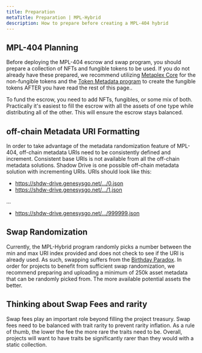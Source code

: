 ```yaml
---
title: Preparation
metaTitle: Preparation | MPL-Hybrid
description: How to prepare before creating a MPL-404 hybrid
---
```


## MPL-404 Planning

Before deploying the MPL-404 escrow and swap program, you should prepare a collection of NFTs and fungible tokens to be used. If you do not already have these prepared, we recommend utilizing [Metaplex Core](https://developers.metaplex.com/core) for the non-fungible tokens and the [Token Metadata program](https://developers.metaplex.com/token-metadata) to create the fungible tokens AFTER you have read the rest of this page..

To fund the escrow, you need to add NFTs, fungibles, or some mix of both. Practically it's easiest to fill the escrow with all the assets of one type while distributing all of the other. This will ensure the escrow stays balanced.

## off-chain Metadata URI Formatting

In order to take advantage of the metadata randomization feature of MPL-404, off-chain metadata URIs need to be consistently defined and increment. Consistent base URIs is not available from all the off-chain metadata solutions. Shadow Drive is one possible off-chain metadata solution with incrementing URIs. URIs should look like this:

- https://shdw-drive.genesysgo.net/.../0.json
- https://shdw-drive.genesysgo.net/.../1.json

...

- https://shdw-drive.genesysgo.net/.../999999.json

## Swap Randomization

Currently, the MPL-Hybrid program randomly picks a number between the min and max URI index provided and does not check to see if the URI is already used. As such, swapping suffers from the [Birthday Paradox](https://betterexplained.com/articles/understanding-the-birthday-paradox/). In order for projects to benefit from sufficient swap randomization, we recommend preparing and uploading a minimum of 250k asset metadata that can be randomly picked from. The more available potential assets the better.

## Thinking about Swap Fees and rarity

Swap fees play an important role beyond filling the project treasury. Swap fees need to be balanced with trait rarity to prevent rarity inflation. As a rule of thumb, the lower the fee the more rare the traits need to be. Overall, projects will want to have traits be significantly rarer than they would with a static collection.

